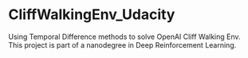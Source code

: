 # CliffWalkingEnv_Udacity
Using Temporal Difference methods to solve OpenAI Cliff Walking Env.<br/>
This project is part of a nanodegree in Deep Reinforcement Learning.

